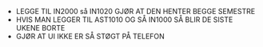 - LEGGE TIL IN2000 så IN1020 GJØR AT DEN HENTER BEGGE SEMESTRE
- HVIS MAN LEGGER TIL AST1010 OG SÅ IN1000 SÅ BLIR DE SISTE UKENE BORTE
- GJØR AT UI IKKE ER SÅ STØGT PÅ TELEFON
